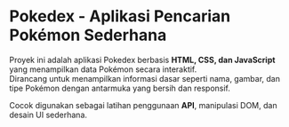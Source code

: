 # Pokedex - Aplikasi Pencarian Pokémon Sederhana

Proyek ini adalah aplikasi Pokedex berbasis **HTML, CSS, dan JavaScript** yang menampilkan data Pokémon secara interaktif.  
Dirancang untuk menampilkan informasi dasar seperti nama, gambar, dan tipe Pokémon dengan antarmuka yang bersih dan responsif.

Cocok digunakan sebagai latihan penggunaan **API**, manipulasi DOM, dan desain UI sederhana.
